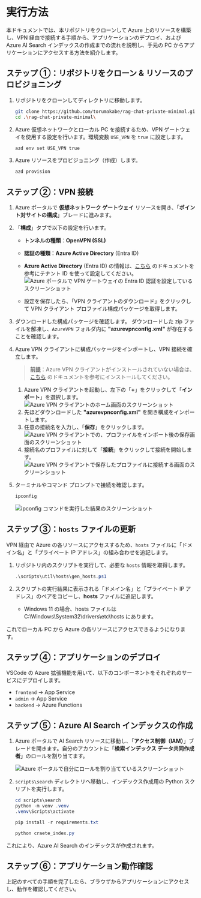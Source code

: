 # 実行方法

本ドキュメントでは、本リポジトリをクローンして Azure 上のリソースを構築し、VPN 経由で接続する手順から、アプリケーションのデプロイ、および Azure AI Search インデックスの作成までの流れを説明し、手元の PC からアプリケーションにアクセスする方法を紹介します。

## ステップ ①：リポジトリをクローン & リソースのプロビジョニング

1. リポジトリをクローンしてディレクトリに移動します。

    ```bash
    git clone https://github.com/torumakabe/rag-chat-private-minimal.git
    cd .\rag-chat-private-minimal\
    ```

2. Azure 仮想ネットワークとローカル PC を接続するため、VPN ゲートウェイを使用する設定を行います。環境変数 `USE_VPN` を `true` に設定します。

    ```bash
    azd env set USE_VPN true
    ```

3. Azure リソースをプロビジョニング（作成）します。

    ```bash
    azd provision
    ```

## ステップ ②：VPN 接続

1. Azure ポータルで **仮想ネットワーク ゲートウェイ** リソースを開き、「**ポイント対サイトの構成**」ブレードに進みます。
2. 「**構成**」タブで以下の設定を行います。
   
    - **トンネルの種類**：**OpenVPN (SSL)**
    - **認証の種類**：**Azure Active Directory** (Entra ID)
    - **Azure Active Directory** (Entra ID) の情報は、[こちら](https://learn.microsoft.com/ja-jp/azure/vpn-gateway/point-to-site-entra-gateway#configure-vpn) のドキュメントを参考にテナント ID を使って設定してください。
   ![Azure ポータルで VPN ゲートウェイの Entra ID 認証を設定しているスクリーンショット](/image/vpn-gateway-settings.png)

    - 設定を保存したら、「VPN クライアントのダウンロード」をクリックして VPN クライアント プロファイル構成パッケージを取得します。

3. ダウンロードした構成パッケージを確認します。
   ダウンロードした zip ファイルを解凍し、`AzureVPN` フォルダ内に **"azurevpnconfig.xml"** が存在することを確認します。

4. Azure VPN クライアントに構成パッケージをインポートし、VPN 接続を確立します。

    > **前提**：Azure VPN クライアントがインストールされていない場合は、[こちら](https://learn.microsoft.com/ja-jp/azure/vpn-gateway/point-to-site-entra-vpn-client-windows#download) のドキュメントを参考にインストールしてください。

    1. Azure VPN クライアントを起動し、左下の「**+**」をクリックして「**インポート**」を選択します。
        ![Azure VPN クライアントのホーム画面のスクリーンショット](/image/azure-vpn-how-to-import.png)
    2. 先ほどダウンロードした **"azurevpnconfig.xml"** を開き構成をインポートします。
    3. 任意の接続名を入力し、「**保存**」をクリックします。
        ![Azure VPN クライアントでの、プロファイルをインポート後の保存画面のスクリーンショット](/image/azure-vpn-save-profile.png)
    4. 接続名のプロファイルに対して「**接続**」をクリックして接続を開始します。
        ![Azure VPN クライアントで保存したプロファイルに接続する画面のスクリーンショット](/image/azure-vpn-how-to-connect.png)

5. ターミナルやコマンド プロンプトで接続を確認します。

    ```powershell
    ipconfig
    ```

    ![ipconfig コマンドを実行した結果のスクリーンショット](/image/ipconfig-result.png)

## ステップ ③：`hosts` ファイルの更新

VPN 経由で Azure の各リソースにアクセスするため、`hosts` ファイルに「ドメイン名」と「プライベート IP アドレス」の組み合わせを追記します。

1. リポジトリ内のスクリプトを実行して、必要な `hosts` 情報を取得します。
    ```powershell
    .\scripts\util\hosts\gen_hosts.ps1
    ```
2. スクリプトの実行結果に表示される「ドメイン名」と「プライベート IP アドレス」のペアをコピーし、**hosts** ファイルに追記します。

    - Windows 11 の場合、hosts ファイルは C:\Windows\System32\drivers\etc\hosts にあります。

これでローカル PC から Azure の各リソースにアクセスできるようになります。

## ステップ ④：アプリケーションのデプロイ

VSCode の Azure 拡張機能を用いて、以下のコンポーネントをそれぞれのサービスにデプロイします。

-   `frontend` → App Service
-   `admin` → App Service
-   `backend` → Azure Functions

## ステップ ⑤：Azure AI Search インデックスの作成

1. Azure ポータルで AI Search リソースに移動し、「**アクセス制御（IAM）**」ブレードを開きます。自分のアカウントに「**検索インデックス データ共同作成者**」のロールを割り当てます。

    ![Azure ポータルで自分にロールを割り当てているスクリーンショット](/image/assign-role-to-myself.png)

2. `scripts\search` ディレクトリへ移動し、インデックス作成用の Python スクリプトを実行します。

    ```powershell
    cd scripts\search
    python -m venv .venv
    .venv\Scripts\activate

    pip install -r requirements.txt

    python craete_index.py
    ```

これにより、Azure AI Search のインデックスが作成されます。

## ステップ ⑥：アプリケーション動作確認

上記のすべての手順を完了したら、ブラウザからアプリケーションにアクセスし、動作を確認してください。
